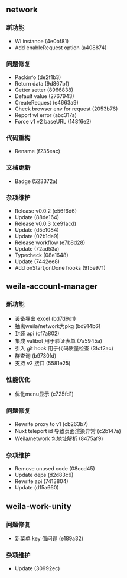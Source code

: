 ## network

### 新功能

- Wl instance (4e0bf81)
- Add enableRequest option (a408874)

### 问题修复

- Packinfo (de2f1b3)
- Return data (9d867bf)
- Getter setter (8966838)
- Default value (2767943)
- CreateRequest (e4663a9)
- Check browser env for request (2053b76)
- Report wl error (abc317a)
- Force v1 v2 baseURL (148f6e2)

### 代码重构

- Rename (f235eac)

### 文档更新

- Badge (523372a)

### 杂项维护

- Release v0.0.2 (e56f6d6)
- Update (88de164)
- Release v0.0.3 (ce91acd)
- Update (d5e1084)
- Update (02b1de9)
- Release workflow (e7b8d28)
- Update (72ad53a)
- Typecheck (08e1648)
- Update (7442ee8)
- Add onStart,onDone hooks (9f5e971)

## weila-account-manager

### 新功能

- 设备导出 excel (bd7d9d1)
- 抽离weila/network为pkg (bd914b6)
- 封装 api (cf7a802)
- 集成 valibot 用于验证表单 (7a5945a)
- 引入 git hook 用于代码质量检查 (3fcf2ac)
- 群查询 (b9730fd)
- 支持 v2 接口 (5581e25)

### 性能优化

- 优化menu显示 (c725fd1)

### 问题修复

- Rewrite proxy to v1 (cb263b7)
- Nuxt teleport id 导致页面渲染异常 (c2b147a)
- Weila/network 包地址解析 (8475af9)

### 杂项维护

- Remove unused code (08ccd45)
- Update deps (d2d83c6)
- Rewrite api (7413804)
- Update (d15a660)

## weila-work-unity

### 问题修复

- 新菜单 key 值问题 (e189a32)

### 杂项维护

- Update (30992ec)